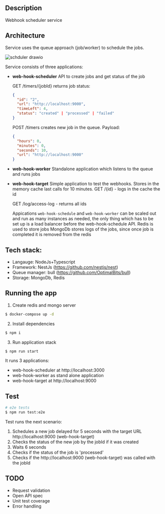## Description

Webhook scheduler service

## Architecture
Service uses the queue approach (job/worker) to schedule the jobs.

![schduler drawio](https://user-images.githubusercontent.com/13293121/138572922-997b51b5-b5ed-4694-ad16-551f0b470dd8.png)

Service consists of three applications:
- **web-hook-scheduler**
  API to create jobs and get status of the job

  GET /timers/{jobId} returns job status:
  ```JSON
  {
    "id": "2",
    "url": "http://localhost:9000",
    "timeLeft": 4,
    "status": "created" | "processed" | "failed"
  }
  ```
  POST /timers creates new job in the queue. Payload:
  ```JSON
  {
    "hours": 0,
    "minutes": 0,
    "seconds": 10,
    "url": "http://localhost:9000"
  }
  ```

- **web-hook-worker**
  Standalone application which listens to the queue and runs jobs


- **web-hook-target**
  Simple application to test the webhooks. Stores in the memory cache last calls for 10 minutes.
  GET /{id} - logs in the cache the id


  GET /log/access-log - returns all ids
  
  Appications `web-hook-schedule` and `web-hook-worker` can be scaled out and run as many instances as needed, the only thing which has to be set up is a load balancer before the web-hook-schedule API. 
  Redis is used to store jobs
  MongoDb stores logs of the jobs, since once job is completed it is removed from the redis
  
## Tech stack:
- Langauge: NodeJs+Typescript
- Framework: NestJs (https://github.com/nestjs/nest)
- Queue manager: bull (https://github.com/OptimalBits/bull)
- Storage: MongoDb, Redis

## Running the app

1. Create redis and mongo server
```bash
$ docker-compose up -d
```
2. Install dependencies
```bash
$ npm i
```

3. Run application stack
```bash
$ npm run start
```
It runs 3 applications:
- web-hook-scheduler at http://localhost:3000
- web-hook-worker as stand alone application
- web-hook-target    at http://localhost:9000

## Test

```bash
# e2e tests
$ npm run test:e2e
```
Test runs the next scenario:
1. Schedules a new job delayed for 5 seconds with the target URL http://localhost:9000 (web-hook-target)
2. Checks the status of the new job by the jobId if it was created
3. Waits 6 seconds
4. Checks if the status of the job is 'processed'
5. Checks if the http://localhost:9000 (web-hook-target) was called with the jobId

## TODO
- Request validation
- Open API spec
- Unit test coverage
- Error handling
